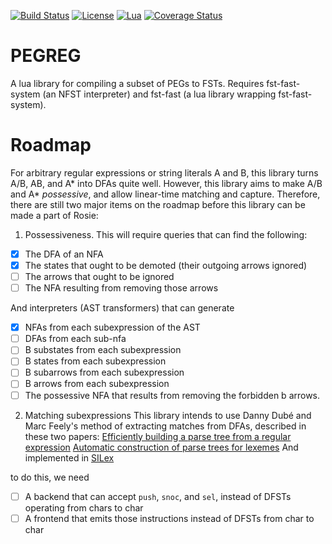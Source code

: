 [![Build Status](https://travis-ci.com/jsalzbergedu/pegreg.svg?branch=master)](https://travis-ci.com/jsalzbergedu/pegreg) 
[![License](http://img.shields.io/badge/Licence-MIT-brightgreen.svg)](LICENSE)
[![Lua](https://img.shields.io/badge/Lua-5.2%2C%205.3%2C%20MoonJIT-blue.svg)]()
[![Coverage Status](https://coveralls.io/repos/github/jsalzbergedu/pegreg/badge.svg?branch=master)](https://coveralls.io/github/jsalzbergedu/pegreg?branch=master)

# PEGREG
A lua library for compiling a subset of PEGs to FSTs.
Requires fst-fast-system (an NFST interpreter) and fst-fast (a lua library wrapping fst-fast-system).


# Roadmap
For arbitrary regular expressions or string literals A and B, this library
turns A/B, AB, and A* into DFAs quite well.
However, this library aims to make A/B and A* _possessive_, and allow
linear-time matching and capture.
Therefore, there are still two major items on the roadmap before this library can
be made a part of Rosie:

1. Possessiveness.
This will require queries that can find the following:
- [X] The DFA of an NFA
- [X] The states that ought to be demoted (their outgoing arrows ignored)
- [ ] The arrows that ought to be ignored
- [ ] The NFA resulting from removing those arrows

And interpreters (AST transformers) that can generate
- [X] NFAs from each subexpression of the AST
- [ ] DFAs from each sub-nfa
- [ ] B substates from each subexpression
- [ ] B states from each subexpression
- [ ] B subarrows from each subexpression
- [ ] B arrows from each subexpression
- [ ] The possessive NFA that results from removing the forbidden b arrows.

2. Matching subexpressions
This library intends to use Danny Dubé and Marc Feely's method of extracting
matches from DFAs, described in these two papers:
[Efficiently building a parse tree from a regular expression](https://www.iro.umontreal.ca/~feeley/papers/DubeFeeleyACTAINFORMATICA00.pdf)
[Automatic construction of parse trees for lexemes](http://www.schemeworkshop.org/2006/14-dube.pdf)
And implemented in [SILex](https://code.call-cc.org/svn/chicken-eggs/release/5/silex/trunk/silex.scm)

to do this, we need

- [ ] A backend that can accept `push`, `snoc`, and `sel`, instead of DFSTs operating from chars to char
- [ ] A frontend that emits those instructions instead of DFSTs from char to char

